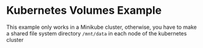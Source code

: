 # Kubernetes Volumes Example

This example only works in a Minikube cluster, otherwise, you have to make a shared file system directory ``/mnt/data`` in each node of the kubernetes cluster